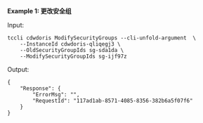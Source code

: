 **Example 1: 更改安全组**



Input: 

```
tccli cdwdoris ModifySecurityGroups --cli-unfold-argument  \
    --InstanceId cdwdoris-qliqegj3 \
    --OldSecurityGroupIds sg-sda1da \
    --ModifySecurityGroupIds sg-ijf97z
```

Output: 
```
{
    "Response": {
        "ErrorMsg": "",
        "RequestId": "117ad1ab-8571-4085-8356-382b6a5f07f6"
    }
}
```

